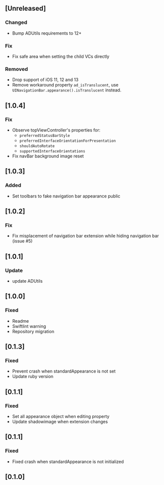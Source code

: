 ## [Unreleased]

### Changed
- Bump ADUtils requirements to 12+

### Fix
- Fix safe area when setting the child VCs directly

### Removed
- Drop support of iOS 11, 12 and 13
- Remove workaround property `ad_isTranslucent`, use `UINavigationBar.appearance().isTranslucent` instead.

## [1.0.4]

### Fix
- Observe topViewController's properties for:
    - `preferredStatusBarStyle`
    - `preferredInterfaceOrientationForPresentation`
    - `shouldAutoRotate`
    - `supportedInterfaceOrientations`
- Fix navBar background image reset

## [1.0.3]

### Added
- Set toolbars to fake navigation bar appearance public

## [1.0.2]

### Fix
- Fix misplacement of navigation bar extension while hiding navigation bar (issue #5)

## [1.0.1]

### Update
- update ADUtils

## [1.0.0]

### Fixed
- Readme
- Swiftlint warning
- Repository migration

## [0.1.3]

### Fixed
- Prevent crash when standardAppearance is not set
- Update ruby version

## [0.1.1]

### Fixed
- Set all appearance object when editing property
- Update shadowimage when extension changes

## [0.1.1]

### Fixed
- Fixed crash when standardAppearance is not initialized

## [0.1.0]
